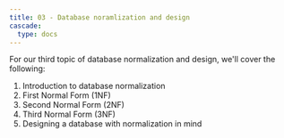 ```yaml
---
title: 03 - Database noramlization and design
cascade:
  type: docs
---
```


For our third topic of database normalization and design, we'll cover the following:
1. Introduction to database normalization
2. First Normal Form (1NF)
3. Second Normal Form (2NF)
4. Third Normal Form (3NF)
5. Designing a database with normalization in mind